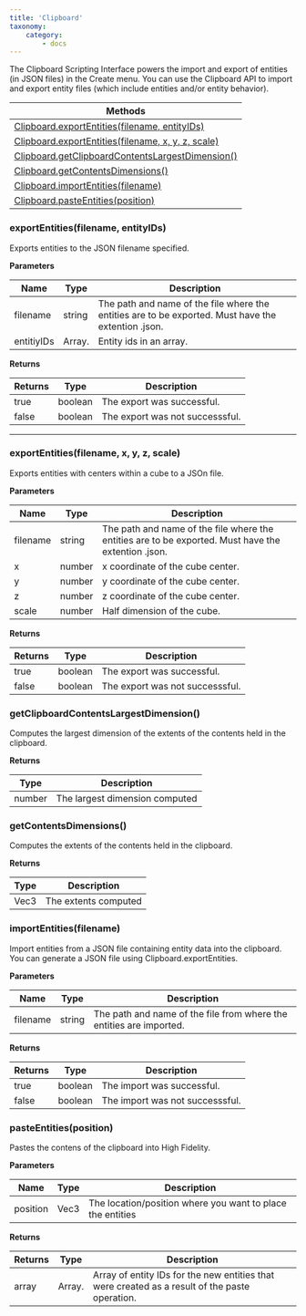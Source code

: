 ```yaml
---
title: 'Clipboard'
taxonomy:
    category:
        - docs
---
```


The Clipboard Scripting Interface powers the import and export of entities (in JSON files) in the Create menu. You can use the Clipboard API to import and export entity files (which include entities and/or entity behavior).


| Methods                                  |
| ---------------------------------------- |
| [Clipboard.exportEntities(filename, entityIDs)](#m1) |
| [Clipboard.exportEntities(filename, x, y, z, scale)](#m2) |
| [Clipboard.getClipboardContentsLargestDimension()](#m3) |
| [Clipboard.getContentsDimensions()](#m4)      |
| [Clipboard.importEntities(filename)](#m5)        |
| [Clipboard.pasteEntities(position)](#m6)       |

### exportEntities(filename, entityIDs) <a id="m1"></a>

Exports entities to the JSON filename specified. 

**Parameters**

| Name |Type | Description |
| ---- |---- | ----------- |
|filename|string|The path and name of the file where the entities are to be exported. Must have the extention .json.|
|entitiyIDs|Array.<Uuid>|Entity ids in an array.|

**Returns**

|Returns|Type|Description|
|-------|----|-----------|
|true|boolean|The export was successful.|
|false|boolean|The export was not successsful.|

---

### exportEntities(filename, x, y, z, scale) <a id="m2"></a>

Exports entities with centers within a cube to a JSOn file. 

**Parameters**

|Name|Type|Description|
|----|----|-----------|
|filename|string|The path and name of the file where the entities are to be exported. Must have the extention .json.|
|x|number|x coordinate of the cube center.|
|y|number|y coordinate of the cube center.|
|z|number|z coordinate of the cube center.|
|scale|number|Half dimension of the cube.|

**Returns**

|Returns|Type|Description|
|-------|----|-----------|
|true|boolean|The export was successful.|
|false|boolean|The export was not successsful.|


### getClipboardContentsLargestDimension() <a id="m3"></a>

Computes the largest dimension of the extents of the contents held in the clipboard. 

**Returns**

|Type|Description|
|----|-----------|
|number|The largest dimension computed|

### getContentsDimensions() <a id="m4"></a>

Computes the extents of the contents held in the clipboard. 

**Returns**

|Type|Description|
|----|-----------|
|Vec3|The extents computed|


###  importEntities(filename) <a id="m5"></a>

Import entities from a JSON file containing entity data into the clipboard. You can generate a JSON file using Clipboard.exportEntities.

**Parameters**

|Name|Type|Description|
|----|----|-----------|
|filename|string|The path and name of the file from where the entities are imported.|

**Returns**

|Returns|Type|Description|
|-------|----|-----------|
|true|boolean|The import was successful.|
|false|boolean|The import was not successsful.|


### pasteEntities(position) <a id="m6"></a>

Pastes the contens of the clipboard into High Fidelity.

**Parameters**

|Name|Type|Description|
|----|----|-----------|
|position|Vec3|The location/position where you want to place the entities|

**Returns**

|Returns|Type|Description|
|-------|----|-----------|
|array|Array.<uuid>|Array of entity IDs for the new entities that were created as a result of the paste operation.|
